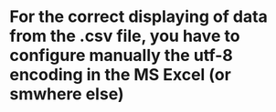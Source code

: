 # For the correct displaying of data from the .csv file, you have to configure manually the utf-8 encoding in the MS Excel (or smwhere else)
